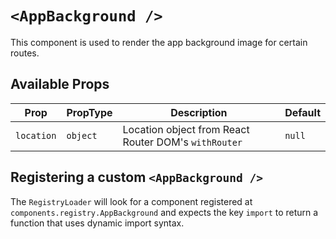 # `<AppBackground />`

This component is used to render the app background image for certain routes.

## Available Props

| Prop       | PropType | Description                                          | Default |
| ---------- | -------- | ---------------------------------------------------- | ------- |
| `location` | `object` | Location object from React Router DOM's `withRouter` | `null`  |

## Registering a custom `<AppBackground />`

The `RegistryLoader` will look for a component registered at `components.registry.AppBackground` and expects the key `import` to return a function that uses dynamic import syntax.
